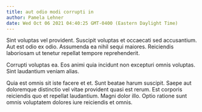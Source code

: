 ```yaml
---
title: aut odio modi corrupti in
author: Pamela Lehner
date: Wed Oct 06 2021 04:40:25 GMT-0400 (Eastern Daylight Time)
---
```

Sint voluptas vel provident. Suscipit voluptas et occaecati sed accusantium. Aut est odio ex odio. Assumenda ea nihil sequi maiores. Reiciendis laboriosam ut tenetur repellat tempore reprehenderit.

 Corrupti voluptas ea. Eos animi quia incidunt non excepturi omnis voluptas. Sint laudantium veniam alias.

 Quia est omnis sit iste facere et et. Sunt beatae harum suscipit. Saepe aut doloremque distinctio vel vitae provident quasi est rerum. Est corporis reiciendis quo et repellat laudantium. Magni dolor illo. Optio ratione sunt omnis voluptatem dolores iure reiciendis et omnis.